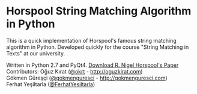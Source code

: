 # Horspool String Matching Algorithm in Python
This is a quick implementation of Horspool's famous string matching algorithm in Python.
Developed quickly for the course "String Matching in Texts" at our university.

Written in Python 2.7 and PyQt4. 
<a href="http://webhome.cs.uvic.ca/~nigelh/Publications/stringsearch.pdf">Download R. Nigel Horspool's Paper</a>
Contributors:
Oğuz Kırat (<a href="http://github.com/okrt">@okrt</a> - http://oguzkirat.com) <br>
Gökmen Güreşçi (<a href="http://github.com/gokmenguresci">@gokmenguresci</a> - http://gokmenguresci.com)<br>
Ferhat Yeşiltarla (<a href="https://github.com/FerhatYesiltarla">@FerhatYesiltarla</a>)<br>
